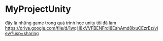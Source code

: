 # MyProjectUnity
đây là những game trong quá trình học unity tôi đã làm 
https://drive.google.com/file/d/1wqH8xVVFBENFrdl8EahAmd8IxuCEzrEz/view?usp=sharing
